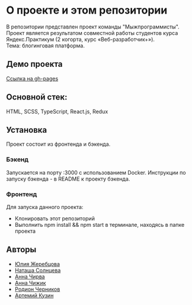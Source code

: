 # О проекте и этом репозитории
В репозитории представлен проект команды "Мыжпрограммисты". <br />
Проект является результатом совместной работы студентов курса Яндекс.Практикум (2 когорта, курс «Веб-разработчик+»). <br />
Тема: блогинговая платформа.

## Демо проекта

[Ссылка на gh-pages](https://frantsuzova.github.io/#/)

## Основной стек: 
HTML, SCSS, TypeScript, React.js, Redux

## Установка

Проект состоит из фронтенда и бэкенда.
### Бэкенд
Запускается на порту :3000 с использованием Docker. Инструкции по запуску бэкенда - в README к проекту бэкенда.

### Фронтенд
Для запуска данного проекта:
- Клонировать этот репозиторий
- Выполнить npm install && npm start в терминале, находясь в папке проекта

## Авторы

- [Юлия Жеребцова](https://github.com/yuliazherebtsova)
- [Наташа Солнцева](https://github.com/NatashaSolntseva)
- [Анна Чирва](https://github.com/Leprecocoa)
- [Анна Чижик](https://github.com/Frantsuzova)
- [Родион Черников](https://github.com/RoChernikov)
- [Артемий Кузин](https://github.com/kuzinartemiy)

